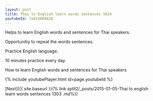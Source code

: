 ```yaml
---
layout: post
title: Thai to English learn words sentences 1024 
youtubeId: 7x8JI06942Q
---
```

 
 
Helps to learn English words and sentences for Thai speakers.

Opportunitiy to repeat the words sentences. 

Practice English language. 
 
10 minutes practice every day. 
 
How to learn English words and sentences for Thai speakers 
 
{% include youtubePlayer.html id=page.youtubeId %}
 
 
[Next]({{ site.baseurl }}{% link  split2/_posts/2015-01-05-Thai to english learn words sentences 1303 .md%})
 
